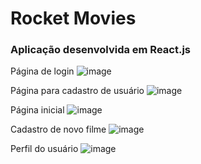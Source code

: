 # Rocket Movies

### Aplicação desenvolvida em React.js

Página de login
![image](https://github.com/milenarendt/frontend_rocketmovies/assets/111624204/ac9b4631-3142-41fe-96e7-75636c1ab522)

Página para cadastro de usuário
![image](https://github.com/milenarendt/frontend_rocketmovies/assets/111624204/3192dcf4-2bf9-4edd-b82b-d715568f12a3)

Página inicial
![image](https://github.com/milenarendt/frontend_rocketmovies/assets/111624204/5871a6ee-9728-4095-89a9-107cf05dfc36)


Cadastro de novo filme
![image](https://github.com/milenarendt/frontend_rocketmovies/assets/111624204/020ed56a-fc73-4bec-9c7d-1ecbbcb384ac)

Perfil do usuário
![image](https://github.com/milenarendt/frontend_rocketmovies/assets/111624204/1315e05a-e9f7-4c1b-9858-117c2658e83c)

